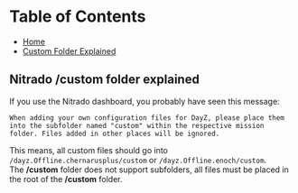 # Table of Contents

 - [Home](https://github.com/Brandon10x15/DayZ-Modding/blob/main/README.md)
 - [Custom Folder Explained](https://github.com/Brandon10x15/DayZ-Modding/blob/main/custom%20Folder%20Explained.md)

## Nitrado /custom folder explained
If you use the Nitrado dashboard, you probably have seen this message:  
  
```When adding your own configuration files for DayZ, please place them into the subfolder named "custom" within the respective mission folder. Files added in other places will be ignored.```  
  
This means, all custom files should go into `/dayz.Offline.chernarusplus/custom` or `/dayz.Offline.enoch/custom`.  
The **/custom** folder does not support subfolders, all files must be placed in the root of the **/custom** folder.  
  